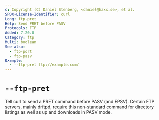 ```yaml
---
c: Copyright (C) Daniel Stenberg, <daniel@haxx.se>, et al.
SPDX-License-Identifier: curl
Long: ftp-pret
Help: Send PRET before PASV
Protocols: FTP
Added: 7.20.0
Category: ftp
Multi: boolean
See-also:
  - ftp-port
  - ftp-pasv
Example:
  - --ftp-pret ftp://example.com/
---
```


# `--ftp-pret`

Tell curl to send a PRET command before PASV (and EPSV). Certain FTP servers,
mainly drftpd, require this non-standard command for directory listings as
well as up and downloads in PASV mode.
